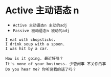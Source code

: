 # Active 主动语态 n

- `Active 主动语态n 主动的adj`
- `Passive 被动语态n 被动的adj`

```
I eat with chopsticks.
I drink soup with a spoon.
I was hit by a car.

How is it going. 最近好吗？
It's none of your business. 少管闲事 不关你的事
Do you hear me? 你听见我的话了吗？
```
